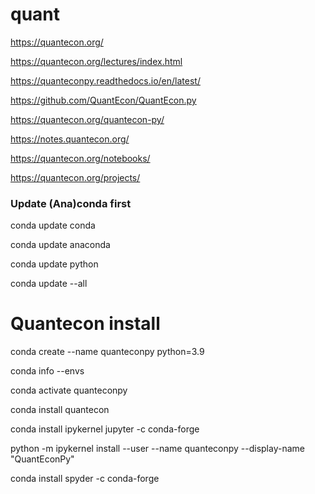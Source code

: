 # quant

https://quantecon.org/

https://quantecon.org/lectures/index.html

https://quanteconpy.readthedocs.io/en/latest/

https://github.com/QuantEcon/QuantEcon.py

https://quantecon.org/quantecon-py/

https://notes.quantecon.org/

https://quantecon.org/notebooks/

https://quantecon.org/projects/

### Update (Ana)conda first 
conda update conda

conda update anaconda

conda update python

conda update --all

# Quantecon install
conda create --name quanteconpy python=3.9

conda info --envs

conda activate quanteconpy

conda install quantecon

conda install ipykernel jupyter -c conda-forge

python -m ipykernel install --user --name quanteconpy --display-name "QuantEconPy"

conda install spyder -c conda-forge

